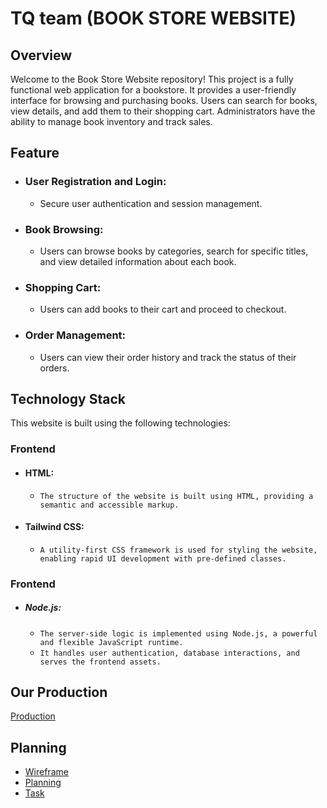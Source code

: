 # TQ team (BOOK STORE WEBSITE)

## Overview 

Welcome to the Book Store Website repository! This project is a fully functional web application for a bookstore. It provides a user-friendly interface for browsing and purchasing books. Users can search for books, view details, and add them to their shopping cart. Administrators have the ability to manage book inventory and track sales.
## Feature

- ### User Registration and Login:
  - Secure user authentication and session management.
- ### Book Browsing:
  - Users can browse books by categories, search for specific titles, and view detailed information about each book.
- ### Shopping Cart:
  - Users can add books to their cart and proceed to checkout.
- ### Order Management:
  - Users can view their order history and track the status of their orders.

## Technology Stack
This website is built using the following technologies:
### Frontend
-  #### HTML:
   - `The structure of the website is built using HTML, providing a semantic and accessible markup.`
-  #### Tailwind CSS:
   -  `A utility-first CSS framework is used for styling the website, enabling rapid UI development with pre-defined classes.`
### Frontend
-  ##### Node.js:
   - `The server-side logic is implemented using Node.js, a powerful and flexible JavaScript runtime.`
   - `It handles user authentication, database interactions, and serves the frontend assets.`

## Our Production
 [Production](https://github.com/Skthinh/FinalWebDesign/edit/main/README.md)

## Planning
- [Wireframe](https://www.figma.com/design/CaQzi3w93uKhPDqbDrrbpV/Book-Store?node-id=0-1&t=6VGGmWXHCQepbn1W-0)
- [Planning](Plan/Readme.md)
- [Task](Plan/Task/readme.md)
